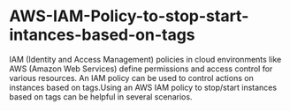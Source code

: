 # AWS-IAM-Policy-to-stop-start-intances-based-on-tags
IAM (Identity and Access Management) policies in cloud environments like AWS (Amazon Web Services) define permissions and access control for various resources. An IAM policy can be used to control actions on instances based on tags.Using an AWS IAM policy to stop/start instances based on tags can be helpful in several scenarios.
